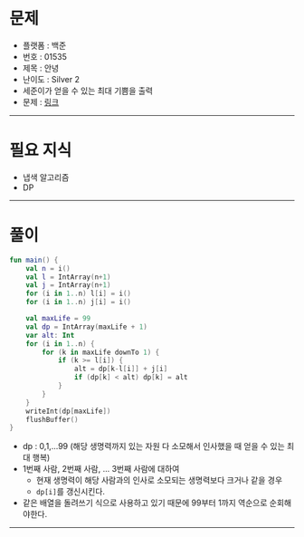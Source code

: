 # 문제
- 플랫폼 : 백준
- 번호 : 01535
- 제목 : 안녕
- 난이도 : Silver 2
- 세준이가 얻을 수 있는 최대 기쁨을 출력
- 문제 : <a href="https://www.acmicpc.net/problem/1535" target="_blank">링크</a>

---

# 필요 지식
- 냅색 알고리즘
- DP

---

# 풀이
```kotlin
fun main() {
    val n = i()
    val l = IntArray(n+1)
    val j = IntArray(n+1)
    for (i in 1..n) l[i] = i()
    for (i in 1..n) j[i] = i()

    val maxLife = 99
    val dp = IntArray(maxLife + 1)
    var alt: Int
    for (i in 1..n) {
        for (k in maxLife downTo 1) {
            if (k >= l[i]) {
                alt = dp[k-l[i]] + j[i]
                if (dp[k] < alt) dp[k] = alt
            }
        }
    }
    writeInt(dp[maxLife])
    flushBuffer()
}
```
- dp : 0,1,...99 (해당 생명력까지 있는 자원 다 소모해서 인사했을 때 얻을 수 있는 최대 행복)
- 1번째 사람, 2번째 사람, ... 3번째 사람에 대하여
  - 현재 생명력이 해당 사람과의 인사로 소모되는 생명력보다 크거나 같을 경우
  - `dp[i]`를 갱신시킨다.
- 같은 배열을 돌려쓰기 식으로 사용하고 있기 때문에 99부터 1까지 역순으로 순회해야한다.

---
